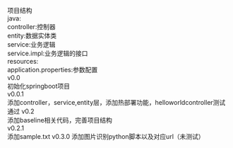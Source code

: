 项目结构  
java:  
controller:控制器  
entity:数据实体类  
service:业务逻辑  
service.impl:业务逻辑的接口  
resources:  
application.properties:参数配置  
v0.0  
初始化springboot项目  
v0.0.1  
添加controller，service,entity层，添加热部署功能，helloworldcontroller测试通过
v0.2  
添加baseline相关代码，完善项目结构  
v0.2.1  
添加sample.txt
v0.3.0
添加图片识别python脚本以及对应url（未测试）